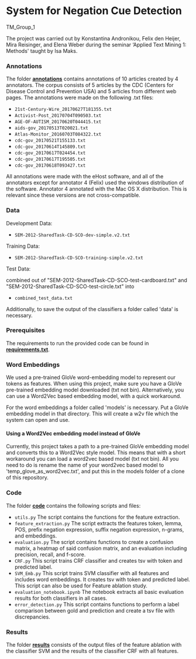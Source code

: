 # System for Negation Cue Detection
TM_Group_1

The project was carried out by Konstantina Andronikou, Felix den Heijer, Mira Reisinger, and Elena Weber during the seminar ‘Applied Text Mining 1: Methods' taught by Isa Maks.

### Annotations
The folder [**annotations**](https://github.com/surferfelix/ATT_TM_Group_1/tree/main/annotations) contains annotations of 10 articles created by 4 annotators. The corpus consists of 5 articles by the CDC (Centers for Disease Control and Prevention USA) and 5 articles from different web pages. The annotations were made on the following .txt files:

* `21st-Century-Wire_20170627T181355.txt`
* `Activist-Post_20170704T090503.txt`
* `AGE-OF-AUTISM_20170620T044415.txt`
* `aids-gov_20170513T020021.txt`
* `Atlas-Monitor_20160703T084322.txt`
* `cdc-gov_20170521T155133.txt`
* `cdc-gov_20170614T145809.txt`
* `cdc-gov_20170617T024454.txt`
* `cdc-gov_20170617T195505.txt`
* `cdc-gov_20170618T093427.txt`

All annotations were made with the eHost software, and all of the annotators except for annotator 4 (Felix) used the windows distribution of the software. Annotator 4 annotated with the Mac OS X distribution. This is relevant since these versions are not cross-compatible.


### Data
Development Data:
* `SEM-2012-SharedTask-CD-SCO-dev-simple.v2.txt`

Training Data:
* `SEM-2012-SharedTask-CD-SCO-training-simple.v2.txt`

Test Data:

combined out of "SEM-2012-SharedTask-CD-SCO-test-cardboard.txt" and "SEM-2012-SharedTask-CD-SCO-test-circle.txt" into
* `combined_test_data.txt`

Additionally, to save the output of the classifiers a folder called 'data' is necessary.

### Prerequisites 
The requirements to run the provided code can be found in [**requirements.txt**](https://github.com/surferfelix/ATT_TM_Group_1/blob/main/requirements.txt).

### Word Embeddings 
We used a pre-trained GloVe word-embedding model to represent our tokens as features. When using this project, make sure you have a GloVe pre-trained embedding model downloaded (txt not bin). Alternatively, you can use a Word2Vec based embedding model, with a quick workaround.

For the word embeddings a folder called 'models' is necessary. Put a GloVe embedding model in that directory. This will create a w2v file which the system can open and use.

#### Using a Word2Vec embedding model instead of GloVe
Currently, this project takes a path to a pre-trained GloVe embedding model and converts this to a Word2Vec style model. This means that with a short workaround you can load a word2vec based model (txt not bin). All you need to do is rename the name of your word2vec based model to 'temp_glove_as_word2vec.txt', and put this in the models folder of a clone of this repository. 

### Code
The folder [**code**](https://github.com/surferfelix/ATT_TM_Group_1/tree/main/code) contains the following scripts and files: 
* `utils.py` The script contains the functions for the feature extraction.
* `feature_extraction.py` The script extracts the features token, lemma, POS, prefix negation expression, suffix negation expression, n-grams, and embeddings.
* `evaluation.py` The script contains functions to create a confusion matrix, a heatmap of said confusion matrix, and an evaluation including precision, recall, and f-score. 
* `CRF.py` This script trains CRF classifier and creates tsv with token and predicted label.
* `SVM_Emb.py` This script trains SVM classifier with all features and includes word embeddings. It creates tsv with token and predicted label. This script can also be used for Feature ablation study.
* `evaluation_notebook.ipynb` The notebook extracts all basic evaluation results for both classifiers in all cases. 
* `error_detection.py` This script contains functions to perform a label comparison between gold and prediction and create a tsv file with discrepancies.

### Results
The folder [**results**](https://github.com/surferfelix/ATT_TM_Group_1/tree/main/results) consists of the output files of the feature ablation with the classifier SVM and the results of the classifier CRF with all features. 
